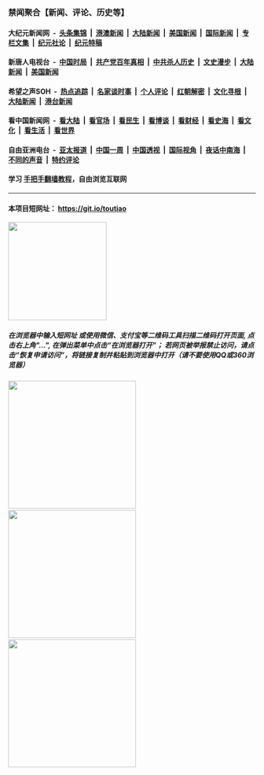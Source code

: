 ### 禁闻聚合【新闻、评论、历史等】

#### 大纪元新闻网 &nbsp;-&nbsp; [头条集锦](indexes/E头条集锦.md?t=02040233) &nbsp;|&nbsp; [港澳新闻](indexes/E港澳新闻.md?t=02040233)  &nbsp;|&nbsp; [大陆新闻](indexes/E大陆新闻.md?t=02040233) &nbsp;|&nbsp; [美国新闻](indexes/E美国新闻.md?t=02040233) &nbsp;|&nbsp; [国际新闻](indexes/E国际新闻.md?t=02040233) &nbsp;|&nbsp; [专栏文集](indexes/E专栏文集.md?t=02040233) &nbsp;|&nbsp; [纪元社论](indexes/E纪元社论.md?t=02040233) &nbsp;|&nbsp; [纪元特稿](indexes/E纪元特稿.md?t=02040233) 

#### 新唐人电视台 &nbsp;-&nbsp; [中国时局](indexes/N中国时局.md?t=02040233) &nbsp;|&nbsp; [共产党百年真相](indexes/N共产党百年真相.md?t=02040233) &nbsp;|&nbsp; [中共杀人历史](indexes/N中共杀人历史.md?t=02040233) &nbsp;|&nbsp; [文史漫步](indexes/N文史漫步.md?t=02040233) &nbsp;|&nbsp; [大陆新闻](indexes/N大陆新闻.md?t=02040233) &nbsp;|&nbsp; [美国新闻](indexes/N美国新闻.md?t=02040233)

#### 希望之声SOH &nbsp;-&nbsp; [热点追踪](indexes/H热点追踪.md?t=02040233) &nbsp;|&nbsp; [名家谈时事](indexes/H名家谈时事.md?t=02040233) &nbsp;|&nbsp; [个人评论](indexes/H个人评论.md?t=02040233)  &nbsp;|&nbsp; [红朝解密](indexes/H红朝解密.md?t=02040233) &nbsp;|&nbsp; [文化寻根](indexes/H文化寻根.md?t=02040233) &nbsp;|&nbsp; [大陆新闻](indexes/H大陆新闻.md?t=02040233) &nbsp;|&nbsp; [港台新闻](indexes/H港台新闻.md?t=02040233)

#### 看中国新闻网 &nbsp;-&nbsp; [看大陆](indexes/S看大陆.md?t=02040233) &nbsp;|&nbsp; [看官场](indexes/S看官场.md?t=02040233) &nbsp;|&nbsp; [看民生](indexes/S看民生.md?t=02040233)  &nbsp;|&nbsp; [看博谈](indexes/S看博谈.md?t=02040233) &nbsp;|&nbsp; [看财经](indexes/S看财经.md?t=02040233) &nbsp;|&nbsp; [看史海](indexes/S看史海.md?t=02040233) &nbsp;|&nbsp; [看文化](indexes/S看文化.md?t=02040233) &nbsp;|&nbsp; [看生活](indexes/S看生活.md?t=02040233) &nbsp;|&nbsp; [看世界](indexes/S看世界.md?t=02040233)

#### 自由亚洲电台 &nbsp;-&nbsp; [亚太报道](indexes/R亚太报道.md?t=02040233) &nbsp;|&nbsp; [中国一周](indexes/R中国一周.md?t=02040233) &nbsp;|&nbsp; [中国透视](indexes/R中国透视.md?t=02040233)  &nbsp;|&nbsp; [国际视角](indexes/R国际视角.md?t=02040233) &nbsp;|&nbsp; [夜话中南海](indexes/R夜话中南海.md?t=02040233) &nbsp;|&nbsp; [不同的声音](indexes/R不同的声音.md?t=02040233) &nbsp;|&nbsp; [特约评论](indexes/R特约评论.md?t=02040233)

#### 学习 [手把手翻墙教程](https://github.com/gfw-breaker/guides/wiki)，自由浏览互联网

----

#### 本项目短网址： https://git.io/toutiao
<img src="https://raw.githubusercontent.com/gfw-breaker/banned-news/master/scripts/img/qr.png" width="200px"/>  

##### 在浏览器中输入短网址 或使用微信、支付宝等二维码工具扫描二维码打开页面, 点击右上角"...", 在弹出菜单中点击“在浏览器打开”； 若网页被举报禁止访问，请点击“恢复申请访问”，将链接复制并粘贴到浏览器中打开（请不要使用QQ或360浏览器）

<img src="https://raw.githubusercontent.com/gfw-breaker/banned-news/master/scripts/img/1.png" width="260px"/> &nbsp; <img src="https://raw.githubusercontent.com/gfw-breaker/banned-news/master/scripts/img/2.png" width="260px"/> &nbsp; <img src="https://raw.githubusercontent.com/gfw-breaker/banned-news/master/scripts/img/3.png" width="260px"/>

